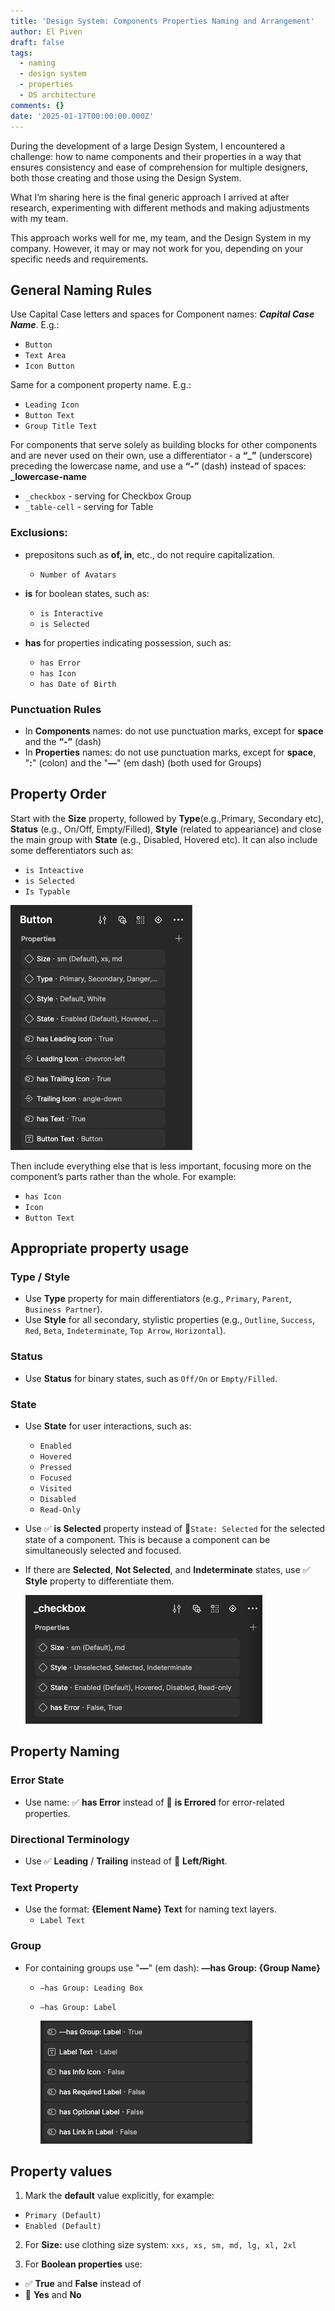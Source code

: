```yaml
---
title: 'Design System: Components Properties Naming and Arrangement'
author: El Piven
draft: false
tags:
  - naming
  - design system
  - properties
  - DS architecture
comments: {}
date: '2025-01-17T00:00:00.000Z'
---
```

During the development of a large Design System, I encountered a challenge: how to name components and their properties in a way that ensures consistency and ease of comprehension for multiple designers, both those creating and those using the Design System.

What I’m sharing here is the final generic approach I arrived at after research, experimenting with different methods and making adjustments with my team.



This approach works well for me, my team, and the Design System in my company. However, it may or may not work for you, depending on your specific needs and requirements. 


## **General Naming Rules**
Use Capital Case letters and spaces for Component names: 
***Capital Case Name***. E.g.:
 - `Button`
 - `Text Area`
 - `Icon Button`
   
Same for a component property name. E.g.:
 - `Leading Icon`
 - `Button Text`
 - `Group Title Text`

For components that serve solely as building blocks for other components and are never used on their own, use a differentiator - a **“_”** (underscore) preceding the lowercase name, and use a **“-”** (dash) instead of spaces:
**_lowercase-name**
  - `_checkbox` - serving for Checkbox Group
  - `_table-cell` - serving for Table

### **Exclusions:**
- prepositons such as  **of, in**, etc., do not require capitalization.
  - `Number of Avatars`
    
- **is** for boolean states, such as:
  - `is Interactive`
  - `is Selected`
    
- **has** for properties indicating possession, such as:
  - `has Error`
  - `has Icon`
  - `has Date of Birth`

### **Punctuation Rules**

- In **Components** names: do not use punctuation marks, except for **space** and the **“-”** (dash)
- In **Properties** names: do not use punctuation marks, except for **space**, "**:**" (colon) and the "**—**" (em dash) (both used for Groups)

## **Property Order**

Start with the **Size** property, followed by **Type**(e.g.,Primary, Secondary etc), **Status** (e.g., On/Off, Empty/Filled), **Style** (related to appeariance) and close the main group with **State** (e.g., Disabled, Hovered etc).
It can also include some defferentiators such as: 
  - `is Inteactive`
  - `is Selected`
  - `Is Typable`

![Image](/uploads/screenshot-2025-01-13-at-6.51.58-pm.png)

Then include everything else that is less important, focusing more on the component’s parts rather than the whole. For example:
  - `has Icon`
  - `Icon`
  - `Button Text`
  

## **Appropriate property usage**

### **Type / Style**

- Use **Type** property for main differentiators (e.g., `Primary`, `Parent`, `Business Partner`).
- Use **Style** for all secondary, stylistic properties (e.g., `Outline`, `Success`, `Red`, `Beta`, `Indeterminate`, `Top Arrow`, `Horizontal`).

### **Status**

- Use **Status** for binary states, such as `Off/On` or `Empty/Filled`.

### **State**

- Use **State** for user interactions, such as:
  - `Enabled`
  - `Hovered`
  - `Pressed`
  - `Focused`
  - `Visited`
  - `Disabled`
  - `Read-Only`

- Use ✅ **is Selected** property instead of 🚫`State: Selected` for the selected state of a component. This is because a component can be simultaneously selected and focused.

  
- If there are **Selected**, **Not Selected**, and **Indeterminate** states, use ✅ **Style** property to differentiate them.

  ![Image](/uploads/screenshot-2025-01-13-at-7.03.01-pm.png)
## **Property Naming**
### **Error State**

- Use name:  ✅ **has Error** instead of 🚫 **is Errored** for error-related properties.

### **Directional Terminology**

- Use  ✅ **Leading** / **Trailing** instead of 🚫 **Left/Right**.

### **Text Property**

- Use the format: **{Element Name} Text** for naming text layers.
  - `Label Text`

### **Group**

- For containing groups use "**—**" (em dash): **—has Group: {Group Name}**
  - `—has Group: Leading Box `
  - `—has Group: Label `
  
     ![Image](/uploads/screenshot-2025-01-17-at-9.54.44-pm.png)

## **Property values**
1. Mark the **default** value explicitly, for example: 
  - `Primary (Default)`
  - `Enabled (Default)`
    
2. For **Size:** use clothing size system:
`xxs, xs, sm, md, lg, xl, 2xl`

4. For **Boolean properties** use:
- ✅ **True** and **False** instead of           
- 🚫 **Yes** and **No**
